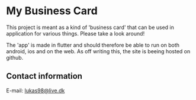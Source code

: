 # My Business Card

This project is meant as a kind of 'business card' that can be used in application for various things. Please take a look around!

The 'app' is made in flutter and should therefore be able to run on both android, ios and on the web. As off writing this, the site is beeing hosted on github.

## Contact information

E-mail: lukas98@live.dk